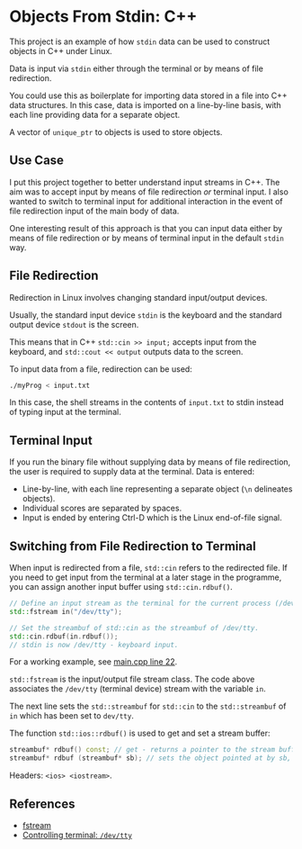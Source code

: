 Objects From Stdin: C++
=======================
This project is an example of how `stdin` data can be used to construct objects in C++ under Linux. 

Data is input via `stdin` either through the terminal or by means of file redirection.

You could use this as boilerplate for importing data stored in a file into C++ data structures. In this case, data is imported on a line-by-line basis, with each line providing data for a separate object.

A vector of `unique_ptr` to objects is used to store objects.

Use Case
--------
I put this project together to better understand input streams in C++. The aim was to accept input by means of file redirection _or_ terminal input. I also wanted to switch to terminal input for additional interaction in the event of file redirection input of the main body of data.

One interesting result of this approach is that you can input data either by means of file redirection or by means of terminal input in the default `stdin` way.

File Redirection
----------------
Redirection in Linux involves changing standard input/output devices.

Usually, the standard input device `stdin` is the keyboard and the standard output device `stdout` is the screen.

This means that in C++ `std::cin >> input;` accepts input from the keyboard, and `std::cout << output` outputs data to the screen.

To input data from a file, redirection can be used:

```bash
./myProg < input.txt
```
In this case, the shell streams in the contents of `input.txt` to stdin instead of typing input at the terminal.

Terminal Input
--------------
If you run the binary file without supplying data by means of file redirection, the user is required to supply data at the terminal. Data is entered:

* Line-by-line, with each line representing a separate object (`\n` delineates objects).
* Individual scores are separated by spaces.
* Input is ended by entering Ctrl-D which is the Linux end-of-file signal.

Switching from File Redirection to Terminal
-------------------------------------------
When input is redirected from a file, `std::cin` refers to the redirected file. If you need to get input from the terminal at a later stage in the programme, you can assign another input buffer using `std::cin.rdbuf()`.

```C++
// Define an input stream as the terminal for the current process (/dev/tty)
std::fstream in("/dev/tty");

// Set the streambuf of std::cin as the streambuf of /dev/tty.
std::cin.rdbuf(in.rdbuf());
// stdin is now /dev/tty - keyboard input.
```

For a working example, see [main.cpp line 22][1].

`std::fstream` is the input/output file stream class. The code above associates the `/dev/tty` (terminal device) stream with the variable `in`.

The next line sets the `std::streambuf` for `std::cin` to the `std::streambuf` of `in` which has been set to `dev/tty`. 

The function `std::ios::rdbuf()` is used to get and set a stream buffer:

```C++
streambuf* rdbuf() const; // get - returns a pointer to the stream buffer of the object associated with stream
streambuf* rdbuf (streambuf* sb); // sets the object pointed at by sb, clears error flags.
```
Headers: `<ios> <iostream>`.


References
----------
* [fstream][2]
* [Controlling terminal: `/dev/tty`][3]

[1]: main.cpp#L22
[2]: http://www.cplusplus.com/reference/fstream/fstream/
[3]: http://tldp.org/HOWTO/Text-Terminal-HOWTO-7.html#ss7.3
